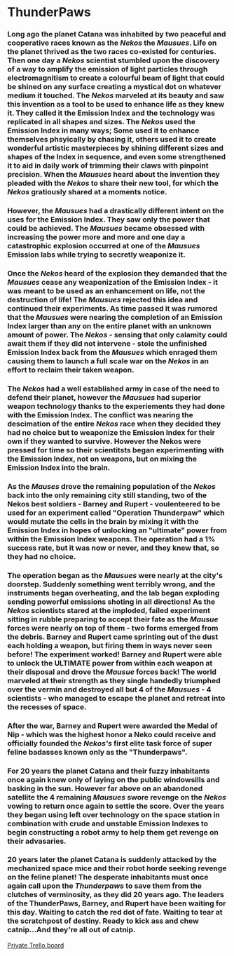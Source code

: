 # ThunderPaws


### Long ago the planet Catana was inhabited by two peaceful and cooperative races known as the *Nekos* the *Mausues*. Life on the planet thrived as the two races co-existed for centuries. Then one day a *Nekos* scientist stumbled upon the discovery of a way to amplify the emission of light particles through electromagnitism to create a colourful beam of light that could be shined on any surface creating a mystical dot on whatever medium it touched. The *Nekos* marveled at its beauty and saw this invention as a tool to be used to enhance life as they knew it. They called it the Emission Index and the technology was replicated in all shapes and sizes. The *Nekos* used the Emission Index in many ways; Some used it to enhance themselves phsyically by chasing it, others used it to create wonderful artistic masterpieces by shining different sizes and shapes of the Index in sequence, and even some strengthened it to aid in daily work of trimming their claws with pinpoint precision. When the *Mausues* heard about the invention they pleaded with the *Nekos* to share their new tool, for which the *Nekos* gratiously shared at a moments notice.
### However, the *Mausues* had a drastically different intent on the uses for the Emission Index. They saw only the power that could be achieved. The *Mausues* became obsessed with increasing the power more and more and one day a catastrophic explosion occurred at one of the *Mausues* Emission labs while trying to secretly weaponize it.
### Once the *Nekos* heard of the explosion they demanded that the *Mausues* cease any weaponization of the Emission Index - it was meant to be used as an enhancement on life, not the destruction of life! The *Mausues* rejected this idea and continued their experiments. As time passed it was rumored that the *Mausues* were nearing the completion of an Emission Index larger than any on the entire planet with an unknown amount of power. The *Nekos* - sensing that only calamity could await them if they did not intervene - stole the unfinished Emission Index back from the *Mausues* which enraged them causing them to launch a full scale war on the *Nekos* in an effort to reclaim their taken weapon.

### The *Nekos* had a well established army in case of the need to defend their planet, however the *Mausues* had superior weapon technology thanks to the experiements they had done with the Emission Index. The conflict was nearing the descimation of the entire *Nekos* race when they decided they had no choice but to weaponize the Emission Index for their own if they wanted to survive. However the Nekos were pressed for time so their scientitsts began experimenting with the Emission Index, not on weapons, but on mixing the Emission Index into the brain. 
### As the *Mauses* drove the remaining population of the *Nekos* back into the only remaining city still standing, two of the Nekos best soldiers - Barney and Rupert - voulenteered to be used for an experiment called "Operation Thunderpaw" which would mutate the cells in the brain by mixing it with the Emission Index in hopes of unlocking an "ultimate" power from within the Emission Index weapons. The operation had a 1% success rate, but it was now or never, and they knew that, so they had no choice.
### The operation began as the *Mausues* were nearly at the city's doorstep. Suddenly something went terribly wrong, and the instruments began overheating, and the lab began exploding sending powerful emissions shoting in all directions! As the *Nekos* scientists stared at the imploded, failed experiment sitting in rubble preparing to accept their fate as the *Mausue* forces were nearly on top of them - two forms emerged from the debris. Barney and Rupert came sprinting out of the dust each holding a weapon, but firing them in ways never seen before! The experiment worked! Barney and Rupert were able to unlock the ULTIMATE power from within each weapon at their disposal and drove the *Mausue* forces back! The world marveled at their strength as they single handedly triumphed over the vermin and destroyed all but 4 of the *Mausues* - 4 scientists - who managed to escape the planet and retreat into the recesses of space. 

### After the war, Barney and Rupert were awarded the Medal of Nip - which was the highest honor a Neko could receive and officially founded the *Nekos's* first elite task force of super feline badasses known only as the "Thunderpaws". 

### For 20 years the planet Catana and their fuzzy inhabitants once again knew only of laying on the public windowsills and basking in the sun. However far above on an abandoned satellite the 4 remaining *Mausues* swore revenge on the *Nekos* vowing to return once again to settle the score. Over the years they began using left over technology on the space station in combination with crude and unstable Emission Indexes to begin constructing a robot army to help them get revenge on their advasaries.
### 20 years later the planet Catana is suddenly attacked by the mechanized space mice and their robot horde seeking revenge on the feline planet! The desperate inhabitants must once again call upon the *Thunderpaws* to save them from the clutches of verminosity, as they did 20 years ago. The leaders of the ThunderPaws, Barney, and Rupert have been waiting for this day. Waiting to catch the red dot of fate. Waiting to tear at the scratchpost of destiny. Ready to kick ass and chew catnip...And they're all out of catnip.


[Private Trello board](https://trello.com/b/43o3Avd9/thunder-paws-devlopment)
